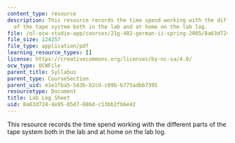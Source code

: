 ```yaml
---
content_type: resource
description: This resource records the time spend working with the different parts
  of the tape system both in the lab and at home on the lab log.
file: /ol-ocw-studio-app/courses/21g-402-german-ii-spring-2005/8a63d7244e9585d7886dc13bb2fb6e42_MIT21G_402S05_labLogSheet.pdf
file_size: 124257
file_type: application/pdf
learning_resource_types: []
license: https://creativecommons.org/licenses/by-nc-sa/4.0/
ocw_type: OCWFile
parent_title: Syllabus
parent_type: CourseSection
parent_uid: e1e1fba5-543b-b2cd-c09b-b775adbb7395
resourcetype: Document
title: Lab Log Sheet
uid: 8a63d724-4e95-85d7-886d-c13bb2fb6e42
---
```

This resource records the time spend working with the different parts of the tape system both in the lab and at home on the lab log.